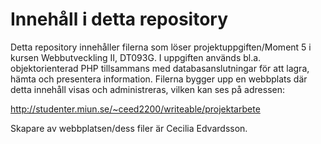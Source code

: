 # Innehåll i detta repository

Detta repository innehåller filerna som löser projektuppgiften/Moment 5 i kursen Webbutveckling II, DT093G. I uppgiften används bl.a. objektorienterad PHP tillsammans med databasanslutningar för att lagra, hämta och presentera information. Filerna bygger upp en webbplats där detta innehåll visas och administreras, vilken kan ses på adressen:

http://studenter.miun.se/~ceed2200/writeable/projektarbete

Skapare av webbplatsen/dess filer är Cecilia Edvardsson. 